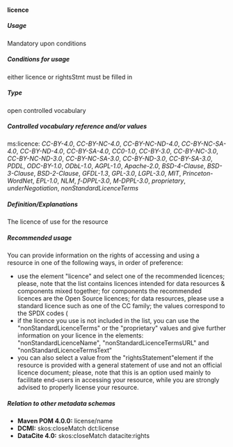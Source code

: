 #### licence
##### Usage
Mandatory upon conditions
##### Conditions for usage
either licence or rightsStmt must be filled in
##### Type
open controlled vocabulary
##### Controlled vocabulary reference and/or values
ms:licence: _CC-BY-4.0_, _CC-BY-NC-4.0_, _CC-BY-NC-ND-4.0_, _CC-BY-NC-SA-4.0_, _CC-BY-ND-4.0_, _CC-BY-SA-4.0_, _CC0-1.0_, _CC-BY-3.0_, _CC-BY-NC-3.0_, _CC-BY-NC-ND-3.0_, _CC-BY-NC-SA-3.0_, _CC-BY-ND-3.0_, _CC-BY-SA-3.0_, _PDDL_, _ODC-BY-1.0_, _ODbL-1.0_, _AGPL-1.0_, _Apache-2.0_, _BSD-4-Clause_, _BSD-3-Clause_, _BSD-2-Clause_, _GFDL-1.3_, _GPL-3.0_, _LGPL-3.0_, _MIT_, _Princeton-WordNet_, _EPL-1.0_, _NLM_, _f-DPPL-3.0_, _M-DPPL-3.0_, _proprietary_, _underNegotiation_, _nonStandardLicenceTerms_
##### Definition/Explanations
The licence of use for the resource
##### Recommended usage
You can provide information on the rights of accessing and using a resource in one of the following ways, in order of preference:
* use the element "licence" and select one of the recommended licences; please, note that the list contains licences intended for data resources & components mixed together; for components the recommended licences are the Open Source licences; for data resources, please use a standard licence such as one of the CC family; the values correspond to the SPDX codes (
* if the licence you use is not included in the list, you can use the "nonStandardLicenceTerms" or the "proprietary" values and give further information on your licence in the elements: "nonStandardLicenceName", "nonStandardLicenceTermsURL" and "nonStandardLicenceTermsText"
* you can also select a value from the "rightsStatement"element if the resource is provided with a general statement of use and not an official licence document; please, note that this is an option used mainly to facilitate end-users in accessing your resource, while you are strongly advised to properly license your resource.
##### Relation to other metadata schemas
* **Maven POM 4.0.0:** license/name
* **DCMI:** skos:closeMatch dct:license
* **DataCite 4.0:** skos:closeMatch datacite:rights

